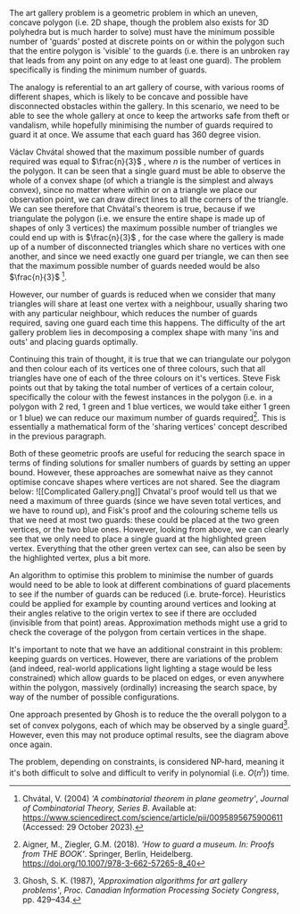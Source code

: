 The art gallery problem is a geometric problem in which an uneven, concave polygon (i.e. 2D shape, though the problem also exists for 3D polyhedra but is much harder to solve) must have the minimum possible number of 'guards' posted at discrete points on or within the polygon such that the entire polygon is 'visible' to the guards (i.e. there is an unbroken ray that leads from any point on any edge to at least one guard). The problem specifically is finding the minimum number of guards.

The analogy is referential to an art gallery of course, with various rooms of different shapes, which is likely to be concave and possible have disconnected obstacles within the gallery. In this scenario, we need to be able to see the whole gallery at once to keep the artworks safe from theft or vandalism, while hopefully minimising the number of guards required to guard it at once. We assume that each guard has 360 degree vision.

Václav Chvátal showed that the maximum possible number of guards required was equal to $\frac{n}{3}$ , where $n$ is the number of vertices in the polygon. It can be seen that a single guard must be able to observe the whole of a convex shape (of which a triangle is the simplest and always convex), since no matter where within or on a triangle we place our observation point, we can draw direct lines to all the corners of the triangle. We can see therefore that Chvátal's theorem is true, because if we triangulate the polygon (i.e. we ensure the entire shape is made up of shapes of only 3 vertices) the maximum possible number of triangles we could end up with is $\frac{n}{3}$ , for the case where the gallery is made up of a number of disconnected triangles which share no vertices with one another, and since we need exactly one guard per triangle, we can then see that the maximum possible number of guards needed would be also $\frac{n}{3}$ [^1].

However, our number of guards is reduced when we consider that many triangles will share at least one vertex with a neighbour, usually sharing two with any particular neighbour, which reduces the number of guards required, saving one guard each time this happens. The difficulty of the art gallery problem lies in decomposing a complex shape with many 'ins and outs' and placing guards optimally.

Continuing this train of thought, it is true that we can triangulate our polygon and then colour each of its vertices one of three colours, such that all triangles have one of each of the three colours on it's vertices. Steve Fisk points out that by taking the total number of vertices of a certain colour, specifically the colour with the fewest instances in the polygon (i.e. in a polygon with 2 red, 1 green and 1 blue vertices, we would take either 1 green or 1 blue) we can reduce our maximum number of guards required[^2]. This is essentially a mathematical form of the 'sharing vertices' concept described in the previous paragraph.

Both of these geometric proofs are useful for reducing the search space in terms of finding solutions for smaller numbers of guards by setting an upper bound. However, these approaches are somewhat naive as they cannot optimise concave shapes where vertices are not shared. See the diagram below:
![[Complicated Gallery.png]]
Chvatal's proof would tell us that we need a maximum of three guards (since we have seven total vertices, and we have to round up), and Fisk's proof and the colouring scheme tells us that we need at most two guards: these could be placed at the two green vertices, or the two blue ones. However, looking from above, we can clearly see that we only need to place a single guard at the highlighted green vertex. Everything that the other green vertex can see, can also be seen by the highlighted vertex, plus a bit more.

An algorithm to optimise this problem to minimise the number of guards would need to be able to look at different combinations of guard placements to see if the number of guards can be reduced (i.e. brute-force). Heuristics could be applied for example by counting around vertices and looking at their angles relative to the origin vertex to see if there are occluded (invisible from that point) areas. Approximation methods might use a grid to check the coverage of the polygon from certain vertices in the shape.

It's important to note that we have an additional constraint in this problem: keeping guards on vertices. However, there are variations of the problem (and indeed, real-world applications light lighting a stage would be less constrained) which allow guards to be placed on edges, or even anywhere within the polygon, massively (ordinally) increasing the search space, by way of the number of possible configurations.

One approach presented by Ghosh is to reduce the the overall polygon to a set of convex polygons, each of which may be observed by a single guard[^3]. However, even this may not produce optimal results, see the diagram above once again.

The problem, depending on constraints, is considered NP-hard, meaning it it's both difficult to solve and difficult to verify in polynomial (i.e. $O(n^t)$) time.

[^1]: Chvátal, V. (2004) _'A combinatorial theorem in plane geometry'_, _Journal of Combinatorial Theory, Series B_. Available at: https://www.sciencedirect.com/science/article/pii/0095895675900611 (Accessed: 29 October 2023).
[^2]: Aigner, M., Ziegler, G.M. (2018). _'How to guard a museum. In: Proofs from THE BOOK'_. Springer, Berlin, Heidelberg. https://doi.org/10.1007/978-3-662-57265-8_40
[^3]: Ghosh, S. K. (1987), _'Approximation algorithms for art gallery problems'_, _Proc. Canadian Information Processing Society Congress_, pp. 429–434.
